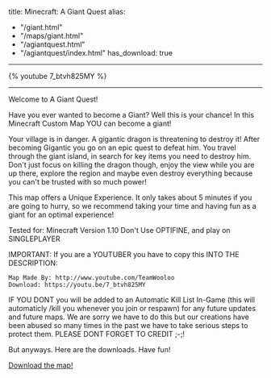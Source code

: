 title: Minecraft: A Giant Quest
alias:
  - "/giant.html"
  - "/maps/giant.html"
  - "/agiantquest.html"
  - "/agiantquest/index.html"
has_download: true
---

{% youtube 7_btvh825MY %}

----

Welcome to A Giant Quest!

Have you ever wanted to become a Giant? Well this is your chance! In this Minecraft Custom Map YOU can become a giant!

Your village is in danger. A gigantic dragon is threatening to destroy it! After becoming Gigantic you go on an epic quest to defeat him. You travel through the giant island, in search for key items you need to destroy him. Don't just focus on killing the dragon though, enjoy the view while you are up there, explore the region and maybe even destroy everything because you can't be trusted with so much power!

This map offers a Unique Experience. It only takes about 5 minutes if you are going to hurry, so we recommend taking your time and having fun as a giant for an optimal experience!

Tested for: Minecraft Version 1.10
Don't Use OPTIFINE, and play on SINGLEPLAYER

IMPORTANT: If you are a YOUTUBER you have to copy this INTO THE DESCRIPTION:

    Map Made By: http://www.youtube.com/TeamWooloo
    Download: https://youtu.be/7_btvh825MY

IF YOU DONT you will be added to an Automatic Kill List In-Game (this will automaticly /kill you whenever you join or respawn) for any future updates and future maps. We are sorry we have to do this but our creations have been abused so many times in the past we have to take serious steps to protect them. PLEASE DONT FORGET TO CREDIT ;-;!

But anyways. Here are the downloads. Have fun!

<a class="download-link"
   href="https://www.mediafire.com/?n7t4ee7ecw837hc">
   Download the map!
</a>


